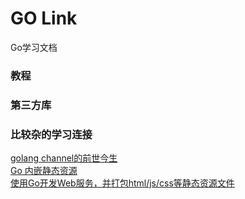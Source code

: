# GO Link
Go学习文档

### 教程

### 第三方库

### 比较杂的学习连接

[golang channel的前世今生](https://go101.org/article/channel.html)        
[Go 内嵌静态资源](http://fuxiaohei.me/2016/10/1/go-binary-embed-asset.html)          
[使用Go开发Web服务，并打包html/js/css等静态资源文件](http://blog.hotsun168.com/index.php/archives/18/)   